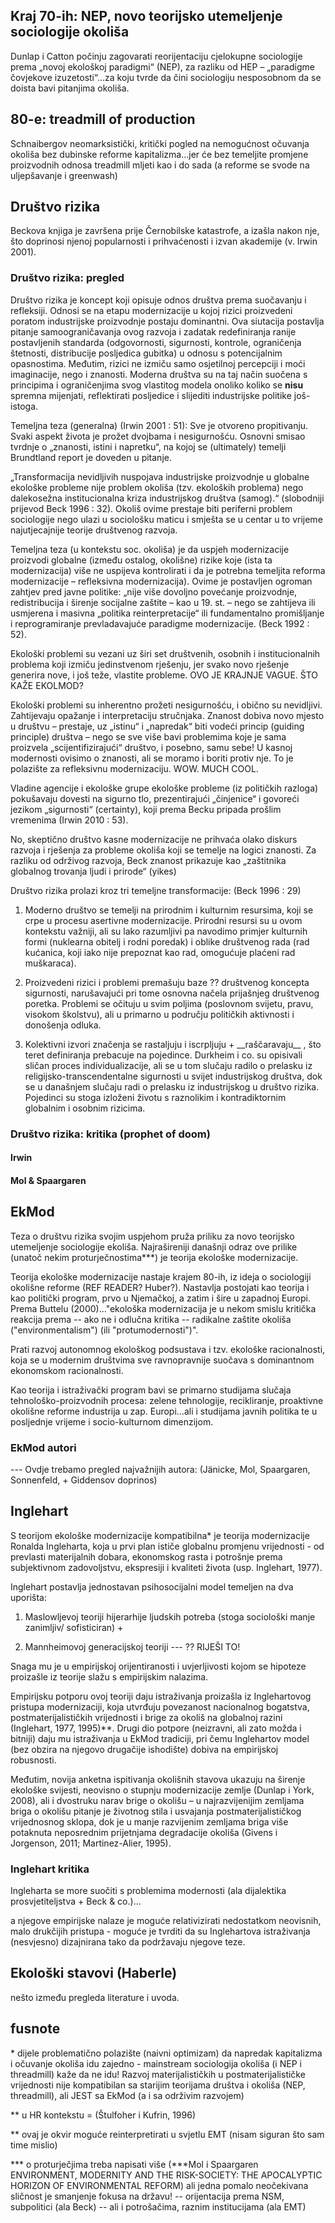 Kraj 70-ih: NEP, novo teorijsko utemeljenje sociologije okoliša
---------------------------------------------------------------

Dunlap i Catton počinju zagovarati reorijentaciju cjelokupne sociologije
prema „novoj ekološkoj paradigmi“ (NEP), za razliku od HEP – „paradigme
čovjekove izuzetosti“…za koju tvrde da čini sociologiju nesposobnom da
se doista bavi pitanjima okoliša.

80-e: treadmill of production
-----------------------------

Schnaibergov neomarksistički, kritički pogled na nemogućnost očuvanja
okoliša bez dubinske reforme kapitalizma…jer će bez temeljite promjene
proizvodnih odnosa treadmill mljeti kao i do sada (a reforme se svode na
uljepšavanje i greenwash)

Društvo rizika
--------------

Beckova knjiga je završena prije Černobilske katastrofe, a izašla nakon
nje, što doprinosi njenoj popularnosti i prihvaćenosti i izvan akademije
(v. Irwin 2001).

### Društvo rizika: pregled

Društvo rizika je koncept koji opisuje odnos društva prema suočavanju i
refleksiji. Odnosi se na etapu modernizacije u kojoj rizici proizvedeni
poratom industrijske proizvodnje postaju dominantni. Ova siutacija
postavlja pitanje samoograničavanja ovog razvoja i zadatak redefiniranja
ranije postavljenih standarda (odgovornosti, sigurnosti, kontrole,
ograničenja štetnosti, distribucije posljedica gubitka) u odnosu s
potencijalnim opasnostima. Međutim, rizici ne izmiču samo osjetilnoj
percepciji i moći imaginacije, nego i znanosti. Moderna društva su na
taj način suočena s principima i ograničenjima svog vlastitog modela
onoliko koliko se **nisu** spremna mijenjati, reflektirati posljedice i
slijediti industrijske politike još-istoga.

Temeljna teza (generalna) (Irwin 2001 : 51): Sve je otvoreno
propitivanju. Svaki aspekt života je prožet dvojbama i nesigurnošću.
Osnovni smisao tvrdnje o „znanosti, istini i napretku“, na kojoj se
(ultimately) temelji Brundtland report je doveden u pitanje.

„Transformacija nevidljivih nuspojava industrijske proizvodnje u
globalne ekološke probleme nije problem okoliša (tzv. ekoloških
problema) nego dalekosežna institucionalna kriza industrijskog društva
(samog).“ (slobodniji prijevod Beck 1996 : 32). Okoliš ovime prestaje
biti periferni problem sociologije nego ulazi u sociološku maticu i
smješta se u centar u to vrijeme najutjecajnije teorije društvenog
razvoja.

Temeljna teza (u kontekstu soc. okoliša) je da uspjeh modernizacije
proizvodi globalne (između ostalog, okolišne) rizike koje (ista ta
modernizacija) više ne uspijeva kontrolirati i da je potrebna temeljita
reforma modernizacije – refleksivna modernizacija). Ovime je postavljen
ogroman zahtjev pred javne politike: „nije više dovoljno povećanje
proizvodnje, redistribucija i širenje socijalne zaštite – kao u 19. st.
– nego se zahtijeva ili usmjerena i masivna „politika reinterpretacije“
ili fundamentalno promišljanje i reprogramiranje prevladavajuće
paradigme modernizacije. (Beck 1992 : 52).

Ekološki problemi su vezani uz širi set društvenih, osobnih i
institucionalnih problema koji izmiču jedinstvenom rješenju, jer svako
novo rješenje generira nove, i još teže, vlastite probleme. OVO JE
KRAJNJE VAGUE. ŠTO KAŽE EKOLMOD?

Ekološki problemi su inherentno prožeti nesigurnošću, i obično su
nevidljivi. Zahtijevaju opažanje i interpretaciju stručnjaka. Znanost
dobiva novo mjesto u društvu – prestaje, uz „istinu“ i „napredak“ biti
vodeći princip (guiding principle) društva – nego se sve više bavi
problemima koje je sama proizvela „scijentifizirajući“ društvo, i
posebno, samu sebe! U kasnoj modernosti ovisimo o znanosti, ali se
moramo i boriti protiv nje. To je polazište za refleksivnu
modernizaciju. WOW. MUCH COOL.

Vladine agencije i ekološke grupe ekološke probleme (iz političkih
razloga) pokušavaju dovesti na sigurno tlo, prezentirajući „činjenice“ i
govoreći jezikom „sigurnosti“ (certainty), koji prema Becku pripada
prošlim vremenima (Irwin 2010 : 53).

No, skeptično društvo kasne modernizacije ne prihvaća olako diskurs
razvoja i rješenja za probleme okoliša koji se temelje na logici
znanosti. Za razliku od održivog razvoja, Beck znanost prikazuje kao
„zaštitnika globalnog trovanja ljudi i prirode“ (yikes)

Društvo rizika prolazi kroz tri temeljne transformacije: (Beck 1996 :
29)

1)  Moderno društvo se temelji na prirodnim i kulturnim resursima, koji
    se crpe u procesu asertivne modernizacije. Prirodni resursi su u
    ovom kontekstu važniji, ali su lako razumljivi pa navodimo primjer
    kulturnih formi (nuklearna obitelj i rodni poredak) i oblike
    društvenog rada (rad kućanica, koji iako nije prepoznat kao rad,
    omogućuje plaćeni rad muškaraca).

2)  Proizvedeni rizici i problemi premašuju baze ?? društvenog koncepta
    sigurnosti, narušavajući pri tome osnovna načela prijašnjeg
    društvenog poretka. Problemi se očituju u svim poljima (poslovnom
    svijetu, pravu, visokom školstvu), ali u primarno u području
    političkih aktivnosti i donošenja odluka.

3)  Kolektivni izvori značenja se rastaljuju i iscrpljuju +
    \_\_raščaravaju\_\_ , što teret definiranja prebacuje na pojedince.
    Durkheim i co. su opisivali sličan proces individualizacije, ali se
    u tom slučaju radilo o prelasku iz religijsko-transcendentalne
    sigurnosti u svijet industrijskog društva, dok se u današnjem
    slučaju radi o prelasku iz industrijskog u društvo rizika. Pojedinci
    su stoga izloženi životu s raznolikim i kontradiktornim globalnim i
    osobnim rizicima.

### Društvo rizika: kritika (prophet of doom)

#### Irwin

#### Mol & Spaargaren

EkMod
-----

Teza o društvu rizika svojim uspjehom pruža priliku za novo teorijsko
utemeljenje sociologije ekoliša. Najrašireniji današnji odraz ove
prilike (unatoč nekim proturječnostima\*\*\*) je teorija ekološke
modernizacije.

Teorija ekološke modernizacije nastaje krajem 80-ih, iz ideja o
sociologiji okolišne reforme (REF READER? Huber?). Nastavlja postojati
kao teorija i kao politički program, prvo u Njemačkoj, a zatim i šire u
zapadnoj Europi. Prema Buttelu (2000)..."ekološka modernizacija je u
nekom smislu kritička reakcija prema -- ako ne i odlučna kritika --
radikalne zaštite okoliša ("environmentalism") (ili "protumodernosti")".

Prati razvoj autonomnog ekološkog podsustava i tzv. ekološke
racionalnosti, koja se u modernim društvima sve ravnopravnije suočava s
dominantnom ekonomskom racionalnosti.

Kao teorija i istraživački program bavi se primarno studijama slučaja
tehnološko-proizvodnih procesa: zelene tehnologije, recikliranje,
proaktivne okolišne reforme industrija u zap. Europi…ali i studijama
javnih politika te u posljednje vrijeme i socio-kulturnom dimenzijom.

### EkMod autori

--- Ovdje trebamo pregled najvažnijih autora: (Jänicke, Mol, Spaargaren,
Sonnenfeld, + Giddensov doprinos)

Inglehart
---------

S teorijom ekološke modernizacije kompatibilna\* je teorija
modernizacije Ronalda Ingleharta, koja u prvi plan ističe globalnu
promjenu vrijednosti - od prevlasti materijalnih dobara, ekonomskog
rasta i potrošnje prema subjektivnom zadovoljstvu, ekspresiji i
kvaliteti života (usp. Inglehart, 1977).

Inglehart postavlja jednostavan psihosocijalni model temeljen na dva
uporišta:

1)  Maslowljevoj teoriji hijerarhije ljudskih potreba (stoga sociološki
    manje zanimljiv/ sofisticiran) +

2)  Mannheimovoj generacijskoj teoriji --- ?? RIJEŠI TO!

Snaga mu je u empirijskoj orijentiranosti i uvjerljivosti kojom se
hipoteze proizašle iz teorije slažu s empirijskim nalazima.

Empirijsku potporu ovoj teoriji daju istraživanja proizašla iz
Inglehartovog pristupa modernizaciji, koja utvrđuju povezanost
nacionalnog bogatstva, postmaterijalističkih vrijednosti i brige za
okoliš na globalnoj razini (Inglehart, 1977, 1995)\*\*. Drugi dio
potpore (neizravni, ali zato možda i bitniji) daju mu istraživanja u
EkMod tradiciji, pri čemu Inglehartov model (bez obzira na njegovo
drugačije ishodište) dobiva na empirijskoj robusnosti.

Međutim, novija anketna ispitivanja okolišnih stavova ukazuju na širenje
ekološke svijesti, neovisno o stupnju modernizacije zemlje (Dunlap i
York, 2008), ali i dvostruku narav brige o okolišu – u najrazvijenijim
zemljama briga o okolišu pitanje je životnog stila i usvajanja
postmaterijalističkog vrijednosnog sklopa, dok je u manje razvijenim
zemljama briga više potaknuta neposrednim prijetnjama degradacije
okoliša (Givens i Jorgenson, 2011; Martinez-Alier, 1995).

### Inglehart kritika

Ingleharta se more suočiti s problemima modernosti (ala dijalektika
prosvjetiteljstva + Beck & co.)...

a njegove empirijske nalaze je moguće relativizirati nedostatkom
neovisnih, malo drukčijih pristupa - moguće je tvrditi da su
Inglehartova istraživanja (nesvjesno) dizajnirana tako da podržavaju
njegove teze.

Ekološki stavovi (Haberle)
--------------------------

nešto između pregleda literature i uvoda.

fusnote
-------

\* dijele problematično polazište (naivni optimizam) da napredak
kapitalizma i očuvanje okoliša idu zajedno - mainstream sociologija
okoliša (i NEP i threadmill) kaže da ne idu! Razvoj materijalističkih u
postmaterijalističke vrijednosti nije kompatibilan sa starijim teorijama
društva i okoliša (NEP, threadmill), ali JEST sa EkMod (a i sa održivim
razvojem)

\*\* u HR kontekstu = (Štulfoher i Kufrin, 1996)

\*\* ovaj je okvir moguće reinterpretirati u svjetlu EMT (nisam siguran
što sam time mislio)

\*\*\* o proturječjima treba napisati više (\*\*\*Mol i Spaargaren
ENVIRONMENT, MODERNITY AND THE RISK-SOCIETY: THE APOCALYPTIC HORIZON OF
ENVIRONMENTAL REFORM) ali jedna pomalo neočekivana sličnost je smanjenje
fokusa na državu! -- orijentacija prema NSM, subpolitici (ala Beck) --
ali i potrošačima, raznim institucijama (ala EMT)
